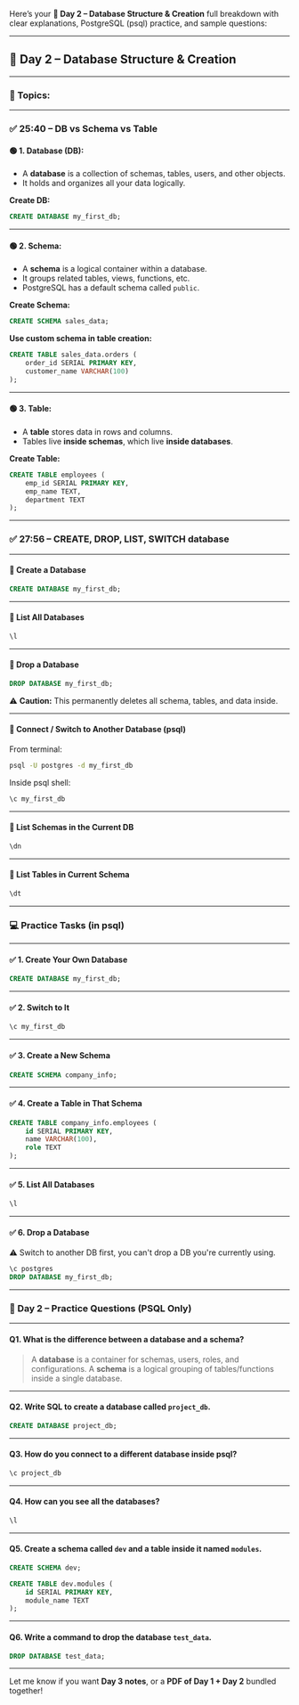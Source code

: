 Here’s your **🔹 Day 2 – Database Structure & Creation** full breakdown with clear explanations, PostgreSQL (psql) practice, and sample questions:

---

## 🔹 **Day 2 – Database Structure & Creation**

---

### 🎥 Topics:

---

### ✅ **25:40 – DB vs Schema vs Table**

#### 🟢 **1. Database (DB):**

* A **database** is a collection of schemas, tables, users, and other objects.
* It holds and organizes all your data logically.

**Create DB:**

```sql
CREATE DATABASE my_first_db;
```

---

#### 🟢 **2. Schema:**

* A **schema** is a logical container within a database.
* It groups related tables, views, functions, etc.
* PostgreSQL has a default schema called `public`.

**Create Schema:**

```sql
CREATE SCHEMA sales_data;
```

**Use custom schema in table creation:**

```sql
CREATE TABLE sales_data.orders (
    order_id SERIAL PRIMARY KEY,
    customer_name VARCHAR(100)
);
```

---

#### 🟢 **3. Table:**

* A **table** stores data in rows and columns.
* Tables live **inside schemas**, which live **inside databases**.

**Create Table:**

```sql
CREATE TABLE employees (
    emp_id SERIAL PRIMARY KEY,
    emp_name TEXT,
    department TEXT
);
```

---

### ✅ **27:56 – CREATE, DROP, LIST, SWITCH database**

---

#### 🔷 **Create a Database**

```sql
CREATE DATABASE my_first_db;
```

---

#### 🔷 **List All Databases**

```sql
\l
```

---

#### 🔷 **Drop a Database**

```sql
DROP DATABASE my_first_db;
```

⚠️ **Caution:** This permanently deletes all schema, tables, and data inside.

---

#### 🔷 **Connect / Switch to Another Database (psql)**

From terminal:

```bash
psql -U postgres -d my_first_db
```

Inside psql shell:

```sql
\c my_first_db
```

---

#### 🔷 **List Schemas in the Current DB**

```sql
\dn
```

---

#### 🔷 **List Tables in Current Schema**

```sql
\dt
```

---

### 💻 **Practice Tasks (in psql)**

---

#### ✅ 1. Create Your Own Database

```sql
CREATE DATABASE my_first_db;
```

---

#### ✅ 2. Switch to It

```sql
\c my_first_db
```

---

#### ✅ 3. Create a New Schema

```sql
CREATE SCHEMA company_info;
```

---

#### ✅ 4. Create a Table in That Schema

```sql
CREATE TABLE company_info.employees (
    id SERIAL PRIMARY KEY,
    name VARCHAR(100),
    role TEXT
);
```

---

#### ✅ 5. List All Databases

```sql
\l
```

---

#### ✅ 6. Drop a Database

⚠️ Switch to another DB first, you can't drop a DB you're currently using.

```sql
\c postgres
DROP DATABASE my_first_db;
```

---

### 📘 Day 2 – Practice Questions (PSQL Only)

---

#### Q1. What is the difference between a database and a schema?

> A **database** is a container for schemas, users, roles, and configurations. A **schema** is a logical grouping of tables/functions inside a single database.

---

#### Q2. Write SQL to create a database called `project_db`.

```sql
CREATE DATABASE project_db;
```

---

#### Q3. How do you connect to a different database inside psql?

```sql
\c project_db
```

---

#### Q4. How can you see all the databases?

```sql
\l
```

---

#### Q5. Create a schema called `dev` and a table inside it named `modules`.

```sql
CREATE SCHEMA dev;

CREATE TABLE dev.modules (
    id SERIAL PRIMARY KEY,
    module_name TEXT
);
```

---

#### Q6. Write a command to drop the database `test_data`.

```sql
DROP DATABASE test_data;
```

---

Let me know if you want **Day 3 notes**, or a **PDF of Day 1 + Day 2** bundled together!
